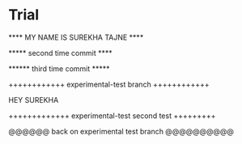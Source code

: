 Trial
=====

**** MY NAME IS SUREKHA TAJNE ****


***** second time commit ****


****** third time commit *****


++++++++++++ experimental-test branch ++++++++++++

HEY SUREKHA

+++++++++++++ experimental-test second test +++++++++

@@@@@@ back on experimental test branch @@@@@@@@@@